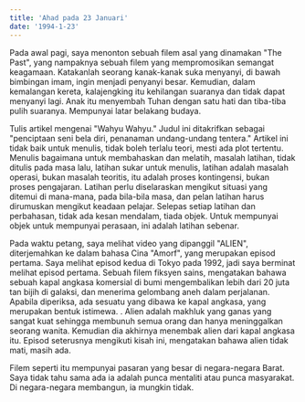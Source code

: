 ```yaml
---
title: 'Ahad pada 23 Januari'
date: '1994-1-23'
---
```

Pada awal pagi, saya menonton sebuah filem asal yang dinamakan "The Past", yang nampaknya sebuah filem yang mempromosikan semangat keagamaan. Katakanlah seorang kanak-kanak suka menyanyi, di bawah bimbingan imam, ingin menjadi penyanyi besar. Kemudian, dalam kemalangan kereta, kalajengking itu kehilangan suaranya dan tidak dapat menyanyi lagi. Anak itu menyembah Tuhan dengan satu hati dan tiba-tiba pulih suaranya. Mempunyai latar belakang budaya.

Tulis artikel mengenai "Wahyu Wahyu." Judul ini ditakrifkan sebagai "penciptaan seni bela diri, penanaman undang-undang tentera." Artikel ini tidak baik untuk menulis, tidak boleh terlalu teori, mesti ada plot tertentu. Menulis bagaimana untuk membahaskan dan melatih, masalah latihan, tidak ditulis pada masa lalu, latihan sukar untuk menulis, latihan adalah masalah operasi, bukan masalah teoritis, itu adalah proses kontingensi, bukan proses pengajaran. Latihan perlu diselaraskan mengikut situasi yang ditemui di mana-mana, pada bila-bila masa, dan pelan latihan harus dirumuskan mengikut keadaan pelajar. Selepas setiap latihan dan perbahasan, tidak ada kesan mendalam, tiada objek. Untuk mempunyai objek untuk mempunyai perasaan, ini adalah latihan sebenar.

Pada waktu petang, saya melihat video yang dipanggil "ALIEN", diterjemahkan ke dalam bahasa Cina "Amorf", yang merupakan episod pertama. Saya melihat episod kedua di Tokyo pada 1992, jadi saya berminat melihat episod pertama. Sebuah filem fiksyen sains, mengatakan bahawa sebuah kapal angkasa komersial di bumi mengembalikan lebih dari 20 juta tan bijih di galaksi, dan menerima gelombang aneh dalam perjalanan. Apabila diperiksa, ada sesuatu yang dibawa ke kapal angkasa, yang merupakan bentuk istimewa. . Alien adalah makhluk yang ganas yang sangat kuat sehingga membunuh semua orang dan hanya meninggalkan seorang wanita. Kemudian dia akhirnya menembak alien dari kapal angkasa itu. Episod seterusnya mengikuti kisah ini, mengatakan bahawa alien tidak mati, masih ada.

Filem seperti itu mempunyai pasaran yang besar di negara-negara Barat. Saya tidak tahu sama ada ia adalah punca mentaliti atau punca masyarakat. Di negara-negara membangun, ia mungkin tidak.